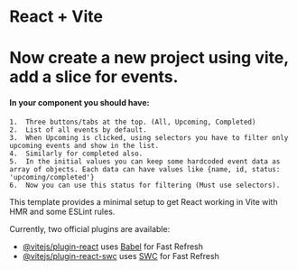 # React + Vite

# Now create a new project using vite, add a slice for events.
#### In your component you should have:
	1.	Three buttons/tabs at the top. (All, Upcoming, Completed)
	2.	List of all events by default.
	3.	When Upcoming is clicked, using selectors you have to filter only upcoming events and show in the list.
	4.	Similarly for completed also.
	5.	In the initial values you can keep some hardcoded event data as array of objects. Each data can have values like {name, id, status: 'upcoming/completed'}
	6.	Now you can use this status for filtering (Must use selectors).

This template provides a minimal setup to get React working in Vite with HMR and some ESLint rules.

Currently, two official plugins are available:

- [@vitejs/plugin-react](https://github.com/vitejs/vite-plugin-react/blob/main/packages/plugin-react/README.md) uses [Babel](https://babeljs.io/) for Fast Refresh
- [@vitejs/plugin-react-swc](https://github.com/vitejs/vite-plugin-react-swc) uses [SWC](https://swc.rs/) for Fast Refresh
